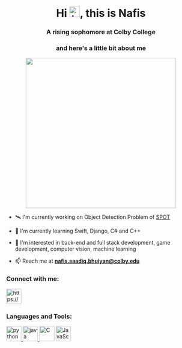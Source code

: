 <h1 align = "center"> Hi <img src="https://user-images.githubusercontent.com/1303154/88677602-1635ba80-d120-11ea-84d8-d263ba5fc3c0.gif" width="28px" height="28px" alt="hi">, this is Nafis </h1>

<h3 align = "center"> A rising sophomore at Colby College </h3>
<h3 align = "center"> and here's a little bit about me </h3>

<p align="center">

 <img width="400px" src="https://github-readme-stats.vercel.app/api/top-langs/?username=saadiqnafis&layout=compact&theme=radical&custom_title=Languages"/>
 
</p>

- 🛰 I'm currently working on Object Detection Problem of [SPOT](https://www.bostondynamics.com/products/spot)

- 🌱 I'm currently learning Swift, Django, C# and C++

- 🍂 I'm interested in back-end and full stack development, game development, computer vision, machine learning

- 📫 Reach me at **nafis.saadiq.bhuiyan@colby.edu**


<h3 align = "left"> Connect with me: </h3>
<p align="left">
<a href = "https://www.linkedin.com/in/nafis-saadiq/" target = "blank"> <img align = "center" src = "https://upload.wikimedia.org/wikipedia/commons/thumb/8/81/LinkedIn_icon.svg/2048px-LinkedIn_icon.svg.png" alt = "https://www.linkedin.com/in/nafis-saadiq/" height = "40" width = "40"> </a>
</p>

<p>
<h3 align = "left"> Languages and Tools: </h3>
</p>
<p align = "left"> <a href = "https://www.python.org/" target = "blank"> <img src = "https://www.vectorlogo.zone/logos/python/python-icon.svg" alt = "python" height = "40" width = "40"> </a> <a href = "https://www.vectorlogo.zone/logos/java/java-icon.svg" target = "blank"> <img src = "https://www.vectorlogo.zone/logos/java/java-icon.svg" alt = "java" height = "40" width = "40"> </a> <a > <img src = "https://upload.wikimedia.org/wikipedia/commons/1/19/C_Logo.png" alt = "C" height = "40" width = "40"></a> <a href = https://www.javascript.com/> <img src = "https://www.freepnglogos.com/uploads/javascript-png/js-logo-png-5.png" alt = "JavaScript" height = "40" width = "40"> </a>
</p>
